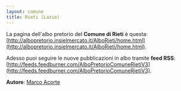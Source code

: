 ```yaml
---
layout: comune
title: Rieti (Lazio)
---
```


La pagina dell'albo pretorio del **Comune di Rieti** è questa: [http://albopretorio.insielmercato.it/AlboRieti/home.html](http://albopretorio.insielmercato.it/AlboRieti/home.html).

Adesso puoi seguire le nuove pubblicazioni in albo tramite **feed RSS**: [http://feeds.feedburner.com/AlboPretorioComuneRietiV3](http://feeds.feedburner.com/AlboPretorioComuneRietiV3).


**Autore**: [Marco Acorte](https://twitter.com/acor3)
